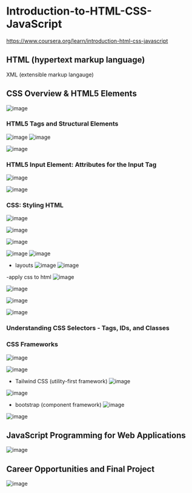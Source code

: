 # Introduction-to-HTML-CSS-JavaScript
https://www.coursera.org/learn/introduction-html-css-javascript


## HTML (hypertext markup language)

XML (extensible markup langauge)


## CSS Overview & HTML5 Elements
![image](https://github.com/user-attachments/assets/3dd68bdd-ac92-4cfb-8629-c07b201f4d7e)

### HTML5 Tags and Structural Elements
![image](https://github.com/user-attachments/assets/7ea55df9-c07f-4e1a-ade1-d3a07387f961)
![image](https://github.com/user-attachments/assets/0ad0a18e-d1cb-44dc-b16a-316b50e0c3f9)

![image](https://github.com/user-attachments/assets/1c3dc19d-68c2-4bb2-ab95-ff89db997d28)

### HTML5 Input Element: Attributes for the Input Tag
![image](https://github.com/user-attachments/assets/aae1121a-e4c1-4d8c-82cb-2b2e76d0fe4e)

![image](https://github.com/user-attachments/assets/77983a25-663a-4aab-b308-6040130bebf7)

### CSS: Styling HTML
![image](https://github.com/user-attachments/assets/1aec65f9-7ccc-4bf0-b367-457a9a4161c2)

![image](https://github.com/user-attachments/assets/9681712f-9f86-4598-98d0-cb5cc2010e61)

![image](https://github.com/user-attachments/assets/13aedca4-4a9a-4b33-831a-40ec29d56800)

![image](https://github.com/user-attachments/assets/68e62c98-a45d-4cc3-a8d1-663a12b7563d)
![image](https://github.com/user-attachments/assets/f25cea02-c82c-4b42-bfe9-d54415a0e045)

- layouts
  ![image](https://github.com/user-attachments/assets/b14ff2a3-b9b3-4cdc-a73c-a41c78603293)
  ![image](https://github.com/user-attachments/assets/124d276c-582d-4df3-8454-7d2f744aa666)

-apply css to html
![image](https://github.com/user-attachments/assets/b7e6d207-4235-42b0-a5fe-2c437a92f642)

![image](https://github.com/user-attachments/assets/16fe77bf-b70a-420e-8401-4f7007213e9c)

![image](https://github.com/user-attachments/assets/55b0b22b-2a22-4b64-a67b-e5f34834a2f9)

![image](https://github.com/user-attachments/assets/e8751752-b754-4dcc-aa76-c4ef1d9d1314)

### Understanding CSS Selectors - Tags, IDs, and Classes

### CSS Frameworks
![image](https://github.com/user-attachments/assets/d5747954-df4f-4ed1-b8b5-f9fd5de7f3f2)

![image](https://github.com/user-attachments/assets/0abb9a51-f82a-4f47-9142-8a9da49e9db6)

- Tailwind CSS (utility-first framework)
  ![image](https://github.com/user-attachments/assets/3154c6dc-8f3d-43bf-81ae-ee6ce10a80aa)
  

![image](https://github.com/user-attachments/assets/73b8c8f0-ba48-4c66-abec-d8ffb649513a)

- bootstrap (component framework)
  ![image](https://github.com/user-attachments/assets/e1ea6348-143d-4315-9378-e9b3c1dea1e7)

![image](https://github.com/user-attachments/assets/731bfb4f-1e10-4c53-a9f0-96cd9ce7ef40)




## JavaScript Programming for Web Applications
![image](https://github.com/user-attachments/assets/b2d3944e-ce78-4784-86fb-1f367500a91e)


## Career Opportunities and Final Project
![image](https://github.com/user-attachments/assets/20897878-eb67-461c-8878-ffb27d35c3e5)
